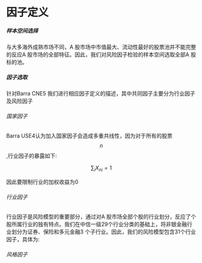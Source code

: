 # 因子定义

##### 样本空间选择

与大多海外成熟市场不同，A 股市场中市值最大、流动性最好的股票池并不能完整的反应A 股市场的全部特征。因此，我们对风险因子检验的样本空间选取全部A 股标的池。

##### 因子选取

针对Barra CNE5 我们进行相应因子定义的描述，其中共同因子主要分为行业因子及风险因子

###### 国家因子

Barra USE4认为加入国家因子会造成多重共线性，因为对于所有的股票$$n$$,行业因子的暴露如下:


$$
\sum_iX_{ni}=1
$$


因此要限制行业的加权收益为0

###### 行业因子

行业因子是风险模型的重要部分，通过对A 股市场全部个股的行业划分，反应了个股所属行业的独有特点。我们在中信一级29个行业分类的基础上，将非银金融行业划分为证券、保险和多元金融3 个子行业。因此，我们的风险模型包含31个行业因子，具体为:

###### 风格因子



